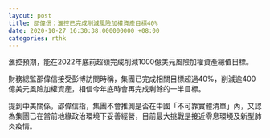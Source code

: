 ```yaml
---
layout: post
title: 邵偉信：滙控已完成削減風險加權資產目標40%
date: 2020-10-27 16:30:38.000000000 +08:00
categories: rthk
---
```


滙控預期，能在2022年底前超額完成削減1000億美元風險加權資產總值目標。

財務總監邵偉信接受彭博訪問時稱，集團已完成相關目標超過40%，削減逾400億美元風險加權資產，相信今年底時會再完成剩餘的一半目標。

提到中美關係，邵偉信指，集團不會推測是否在中國「不可靠實體清單」內，又認為集團已在當前地緣政治環境下妥善經營，目前最大挑戰是接近零息環境及新型肺炎疫情。
